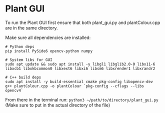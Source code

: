 # Plant GUI

To run the Plant GUI first ensure that both plant_gui.py and plantColour.cpp are in the same directory.

Make sure all dependencies are installed:
```
# Python deps
pip install PySide6 opencv-python numpy
```
```
# System libs for GUI
sudo apt update && sudo apt install -y libgl1 libglib2.0-0 libx11-6 libxcb1 libxkbcommon0 libxext6 libxi6 libsm6 libxrender1 libxrandr2
```
```
# C++ build deps
sudo apt install -y build-essential cmake pkg-config libopencv-dev
g++ plantColour.cpp -o plantColour `pkg-config --cflags --libs opencv4`

```

From there in the terminal run:
`python3 ~/path/to/directory/plant_gui.py`
(Make sure to put in the actual directory of the file)
